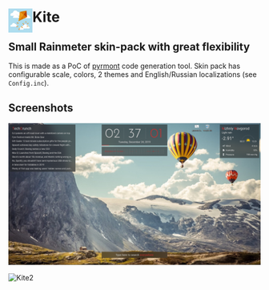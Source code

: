 # Kite <img align="left" width=48 height=48 src="https://github.com/F1uctus/Kite/blob/master/%40Images/Kite.jpg">

## Small Rainmeter skin-pack with great flexibility

This is made as a PoC of [pyrmont](https://github.com/F1uctus/pyrmont) code generation tool.
Skin pack has configurable scale, colors, 2 themes and English/Russian localizations
(see `Config.inc`).

## Screenshots

![Kite](https://github.com/F1uctus/Kite/blob/master/%40Images/Kite-alpha3.png)

![Kite2](https://github.com/F1uctus/Kite/blob/master/%40Images/Kite-alpha3b.png)

